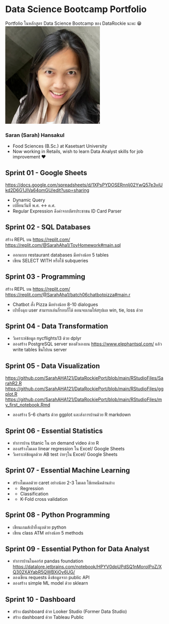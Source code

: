 # Data Science Bootcamp Portfolio
Portfolio ในหลักสูตร Data Science Bootcamp ของ DataRockie นะคะ 😁
<br><img src="https://github.com/SarahAHA121/DataRockiePort/blob/main/Others/Screenshot_20221126_092620.png" width=300>
### Saran (Sarah) Hansakul
- Food Sciences (B.Sc.) at Kasetsart University
- Now working in Retails, wish to learn Data Analyst skills for job improvement ❤️

## Sprint 01 - Google Sheets
https://docs.google.com/spreadsheets/d/1XPsPYDOSERnnlj02YwQ57e3viUkd2D6G1JIVa64omGU/edit?usp=sharing

- Dynamic Query
- เปลี่ยนวันที่ พ.ศ. <-> ค.ศ.
- Regular Expression ดึงค่าจากบัตรประชาชน ID Card Parser

## Sprint 02 - SQL Databases
สร้าง REPL บน https://replit.com/
https://replit.com/@SarahAha1/ToyHomework#main.sql

- ออกแบบ restaurant databases มีอย่างน้อย 5 tables
- เขียน SELECT WITH หรือใช้ subqueries

## Sprint 03 - Programming
สร้าง REPL บน https://replit.com/
https://replit.com/@SarahAha1/batch06chatbotpizza#main.r

- Chatbot สั่ง Pizza มีอย่างน้อย 8-10 dialogues
- เป่ายิ้งฉุบ user สามารถเล่นกี่รอบก็ได้ ตอนจบเกมให้สรุปผล win, tie, loss ด้วย

## Sprint 04 - Data Transformation

- วิเคราะห์ข้อมูล nycflights13 ด้วย dplyr
- ลองสร้าง PostgreSQL server ของตัวเองบน https://www.elephantsql.com/ แล้ว write tables ขึ้นไปบน server

## Sprint 05 - Data Visualization
https://github.com/SarahAHA121/DataRockiePort/blob/main/RStudioFiles/SarahR2.R
https://github.com/SarahAHA121/DataRockiePort/blob/main/RStudioFiles/ggplot.R
https://github.com/SarahAHA121/DataRockiePort/blob/main/RStudioFiles/my_first_notebook.Rmd
- ลองสร้าง 5-6 charts ด้วย ggplot และส่งการบ้านด้วย R markdown

## Sprint 06 - Essential Statistics

- ทำการบ้าน titanic ใน on demand video ด้วย R
- ลองสร้างโมเดล linear regression ใน Excel/ Google Sheets
- วิเคราะห์ข้อมูลด้วย AB test ง่ายๆใน Excel/ Google Sheets

## Sprint 07 - Essential Machine Learning

- สร้างโมเดลด้วย caret อย่างน้อย 2-3 โมเดล ใช้เทคนิคด้านล่าง
- - Regression
- - Classification
- - K-Fold cross validation

## Sprint 08 - Python Programming

- เขียนเกมส์เป่ายิ้งฉุบด้วย python
- เขียน class ATM อย่างน้อย 5 methods

## Sprint 09 - Essential Python for Data Analyst

- ทำการบ้านในคอร์ส pandas foundation
 https://datalore.jetbrains.com/notebook/HPYV0dpUPdSQ1nMoroIPoZ/XQ302XAYabR5QWBXiOy6UG/
- ลองเขียน requests ดึงข้อมูลจาก public API
- ลองสร้าง simple ML model ด้วย sklearn

## Sprint 10 - Dashboard

- สร้าง dashboard ด้วย Looker Studio (Former Data Studio)
- สร้าง dashboard ด้วย Tableau Public

